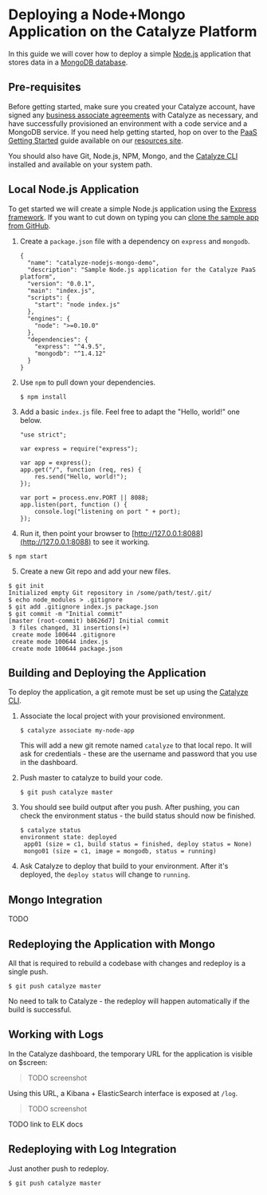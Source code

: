 # Deploying a Node+Mongo Application on the Catalyze Platform

In this guide we will cover how to deploy a simple [Node.js](https://nodejs.org/) application that stores data in a [MongoDB database](https://www.mongodb.org/).

## Pre-requisites

Before getting started, make sure you created your Catalyze account, have signed any [business associate agreements](https://catalyze.io/learn/business-associate-agreements) with Catalyze as necessary, and have successfully provisioned an environment with a code service and a MongoDB service. If you need help getting started, hop on over to the [PaaS Getting Started](https://resources.catalyze.io/paas/getting-started/) guide available on our [resources site](https://resources.catalyze.io/).

You should also have Git, Node.js, NPM, Mongo, and the [Catalyze CLI](https://resources.catalyze.io/paas/getting-started/the-paas-cli/) installed and available on your system path.

## Local Node.js Application

To get started we will create a simple Node.js application using the [Express framework](http://expressjs.com/). If you want to cut down on typing you can [clone the sample app from GitHub](https://github.com/catalyzeio/nodejs-example-app).

1. Create a `package.json` file with a dependency on `express` and `mongodb`.

   ```
   {
     "name": "catalyze-nodejs-mongo-demo",
     "description": "Sample Node.js application for the Catalyze PaaS platform",
     "version": "0.0.1",
     "main": "index.js",
     "scripts": {
       "start": "node index.js"
     },
     "engines": {
       "node": ">=0.10.0"
     },
     "dependencies": {
       "express": "^4.9.5",
       "mongodb": "^1.4.12"
     }
   }
   ```

2. Use `npm` to pull down your dependencies.

   ```
   $ npm install
   ```

3. Add a basic `index.js` file. Feel free to adapt the "Hello, world!" one below.

   ```
   "use strict";

   var express = require("express");

   var app = express();
   app.get("/", function (req, res) {
       res.send("Hello, world!");
   });

   var port = process.env.PORT || 8088;
   app.listen(port, function () {
       console.log("listening on port " + port);
   });
   ```

4. Run it, then point your browser to [http://127.0.0.1:8088](http://127.0.0.1:8088) to see it working.

```
$ npm start
```

5. Create a new Git repo and add your new files.

```
$ git init
Initialized empty Git repository in /some/path/test/.git/
$ echo node_modules > .gitignore
$ git add .gitignore index.js package.json
$ git commit -m "Initial commit"
[master (root-commit) b8626d7] Initial commit
 3 files changed, 31 insertions(+)
 create mode 100644 .gitignore
 create mode 100644 index.js
 create mode 100644 package.json
```

## Building and Deploying the Application

To deploy the application, a git remote must be set up using the [Catalyze CLI](https://github.com/catalyzeio/catalyze-paas-cli).

1. Associate the local project with your provisioned environment.

   ```
   $ catalyze associate my-node-app
   ```

   This will add a new git remote named `catalyze` to that local repo. It will ask for credentials - these are the username and password that you use in the dashboard.

2. Push master to catalyze to build your code.

   ```
   $ git push catalyze master
   ```

3. You should see build output after you push. After pushing, you can check the environment status - the build status should now be finished.

   ```
   $ catalyze status
   environment state: deployed
    app01 (size = c1, build status = finished, deploy status = None)
    mongo01 (size = c1, image = mongodb, status = running)
   ```

3. Ask Catalyze to deploy that build to your environment. After it's deployed, the `deploy status` will change to `running`.

## Mongo Integration

TODO

## Redeploying the Application with Mongo

All that is required to rebuild a codebase with changes and redeploy is a single push.

```
$ git push catalyze master
```

No need to talk to Catalyze - the redeploy will happen automatically if the build is successful.

## Working with Logs

In the Catalyze dashboard, the temporary URL for the application is visible on $screen:

> TODO screenshot

Using this URL, a Kibana + ElasticSearch interface is exposed at `/log`.

> TODO screenshot

TODO link to ELK docs


## Redeploying with Log Integration

Just another push to redeploy.

```
$ git push catalyze master
```
